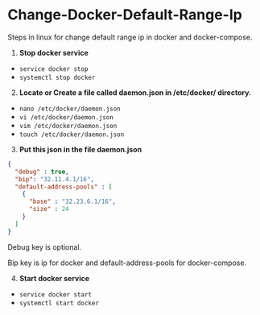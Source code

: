 # Change-Docker-Default-Range-Ip
Steps in linux for change default range ip in docker and docker-compose.

1. **Stop docker service**

* `service docker stop`
* `systemctl stop docker`


2. **Locate or Create a file called  daemon.json in /etc/docker/ directory.**

* `nano /etc/docker/daemon.json`
* `vi /etc/docker/daemon.json`
* `vim /etc/docker/daemon.json`
* `touch /etc/docker/daemon.json`

3. **Put this json in the file daemon.json**

```json
{
  "debug" : true,
  "bip": "32.11.4.1/16",
  "default-address-pools" : [
    {
      "base" : "32.23.6.1/16",
      "size" : 24
    }
  ]
}
```
Debug key is optional.

Bip key is ip for docker and default-address-pools for docker-compose.

4. **Start docker service**

* `service docker start`
* `systemctl start docker`
